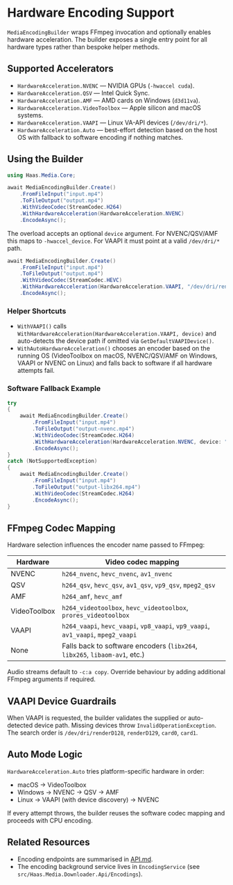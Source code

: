 # Hardware Encoding Support

`MediaEncodingBuilder` wraps FFmpeg invocation and optionally enables hardware acceleration. The builder exposes a single entry point for all hardware types rather than bespoke helper methods.

## Supported Accelerators
- `HardwareAcceleration.NVENC` — NVIDIA GPUs (`-hwaccel cuda`).
- `HardwareAcceleration.QSV` — Intel Quick Sync.
- `HardwareAcceleration.AMF` — AMD cards on Windows (`d3d11va`).
- `HardwareAcceleration.VideoToolbox` — Apple silicon and macOS systems.
- `HardwareAcceleration.VAAPI` — Linux VA-API devices (`/dev/dri/*`).
- `HardwareAcceleration.Auto` — best-effort detection based on the host OS with fallback to software encoding if nothing matches.

## Using the Builder

```csharp
using Haas.Media.Core;

await MediaEncodingBuilder.Create()
    .FromFileInput("input.mp4")
    .ToFileOutput("output.mp4")
    .WithVideoCodec(StreamCodec.H264)
    .WithHardwareAcceleration(HardwareAcceleration.NVENC)
    .EncodeAsync();
```

The overload accepts an optional `device` argument. For NVENC/QSV/AMF this maps to `-hwaccel_device`. For VAAPI it must point at a valid `/dev/dri/*` path.

```csharp
await MediaEncodingBuilder.Create()
    .FromFileInput("input.mp4")
    .ToFileOutput("output.mp4")
    .WithVideoCodec(StreamCodec.HEVC)
    .WithHardwareAcceleration(HardwareAcceleration.VAAPI, "/dev/dri/renderD129")
    .EncodeAsync();
```

### Helper Shortcuts
- `WithVAAPI()` calls `WithHardwareAcceleration(HardwareAcceleration.VAAPI, device)` and auto-detects the device path if omitted via `GetDefaultVAAPIDevice()`.
- `WithAutoHardwareAcceleration()` chooses an encoder based on the running OS (VideoToolbox on macOS, NVENC/QSV/AMF on Windows, VAAPI or NVENC on Linux) and falls back to software if all hardware attempts fail.

### Software Fallback Example
```csharp
try
{
    await MediaEncodingBuilder.Create()
        .FromFileInput("input.mp4")
        .ToFileOutput("output-nvenc.mp4")
        .WithVideoCodec(StreamCodec.H264)
        .WithHardwareAcceleration(HardwareAcceleration.NVENC, device: "0")
        .EncodeAsync();
}
catch (NotSupportedException)
{
    await MediaEncodingBuilder.Create()
        .FromFileInput("input.mp4")
        .ToFileOutput("output-libx264.mp4")
        .WithVideoCodec(StreamCodec.H264)
        .EncodeAsync();
}
```

## FFmpeg Codec Mapping
Hardware selection influences the encoder name passed to FFmpeg:

| Hardware | Video codec mapping |
| --- | --- |
| NVENC | `h264_nvenc`, `hevc_nvenc`, `av1_nvenc` |
| QSV | `h264_qsv`, `hevc_qsv`, `av1_qsv`, `vp9_qsv`, `mpeg2_qsv` |
| AMF | `h264_amf`, `hevc_amf` |
| VideoToolbox | `h264_videotoolbox`, `hevc_videotoolbox`, `prores_videotoolbox` |
| VAAPI | `h264_vaapi`, `hevc_vaapi`, `vp8_vaapi`, `vp9_vaapi`, `av1_vaapi`, `mpeg2_vaapi` |
| None | Falls back to software encoders (`libx264`, `libx265`, `libaom-av1`, etc.) |

Audio streams default to `-c:a copy`. Override behaviour by adding additional FFmpeg arguments if required.

## VAAPI Device Guardrails
When VAAPI is requested, the builder validates the supplied or auto-detected device path. Missing devices throw `InvalidOperationException`. The search order is `/dev/dri/renderD128`, `renderD129`, `card0`, `card1`.

## Auto Mode Logic
`HardwareAcceleration.Auto` tries platform-specific hardware in order:
- macOS → VideoToolbox
- Windows → NVENC → QSV → AMF
- Linux → VAAPI (with device discovery) → NVENC

If every attempt throws, the builder reuses the software codec mapping and proceeds with CPU encoding.

## Related Resources
- Encoding endpoints are summarised in [API.md](../API.md).
- The encoding background service lives in `EncodingService` (see `src/Haas.Media.Downloader.Api/Encodings`).
